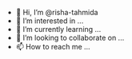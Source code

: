 - 👋 Hi, I’m @risha-tahmida
- 👀 I’m interested in ...
- 🌱 I’m currently learning ...
- 💞️ I’m looking to collaborate on ...
- 📫 How to reach me ...

<!---
risha-tahmida/risha-tahmida is a ✨ special ✨ repository because its `README.md` (this file) appears on your GitHub profile.
You can click the Preview link to take a look at your changes.
--->
